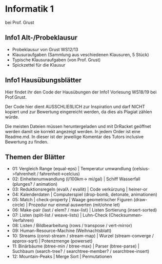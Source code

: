 # Informatik 1
bei Prof. Grust
## Info1 Alt-/Probeklausur
- Probeklausur von Grust WS12/13
- Klausuraufgaben (Sammlung aus veschiedenen Klausuren, 5 Stück)
- Typische Klausuraufgaben (von Prof. Grust)
- Spickzettel für die Klausur

## Info1 Hausübungsblätter
Hier findet ihr den Code der Hausübungen der Info1 Vorlesung WS18/19 bei Prof.Grust.

Der Code hier dient AUSSCHLIEßLICH zur Inspiration und darf NICHT kopiert und zur Bewertung eingereicht werden, da dies als Plagiat zählen würde.

Die meisten Dateien müssen heruntergeladen und mit DrRacket geöffnet werden damit sie korrekt angezeigt werden.
In jedem Order ist eine Readme.md. In dieser ist der jeweilige Komentar des Tutors inclusive Bewertung zu finden.

## Themen der Blätter
- 01: Vergleich Range (equal-eps) | Temperatur umwandlung (celsius->fahrenheit / fahrenheit->celcius) 
- 02: Einheitenumwandlung (l/100km-> mi/gal) | Schiff Wasserfall (plunges? / animation)
- 03: Reduktionsregeln (evalλ / evallit) | Code verkürzung | heiner-or
- 04: Kalenderdaten | Computerspiel (drop-bomb, detonate, animationen)
- 05: Match | check-property | Waage geometrischer Figuren (draw-circle) | Prozedur nur einmal auswerten (mit/ohne let)
- 06: Make-pair (last / elem? / max-list) | Listen Sortierung (insert-sorted)
- 07: Listen (split-list / weave-lists) | Luhn-Check (Checksummen-Verfahren)
- 08: Listen /  Bildbearbeitung (rows / transpose / vert-mirror)
- 09: Human-Resource-Machine (Weihnachtsblatt)
- 10: Streams (const-stream / stream-map) | Wurzel (stream-converge / approx-sqrt) | Potenzmenge (powerset)
- 11: Binärbäume (btree-min / btree-max) | Parser (btree-parse) | Suchbaum (search-tree?  / searchtree-member? / searchtree-insert)
- 12: Mountain-Peaks | Merge Sort | Permutationen
